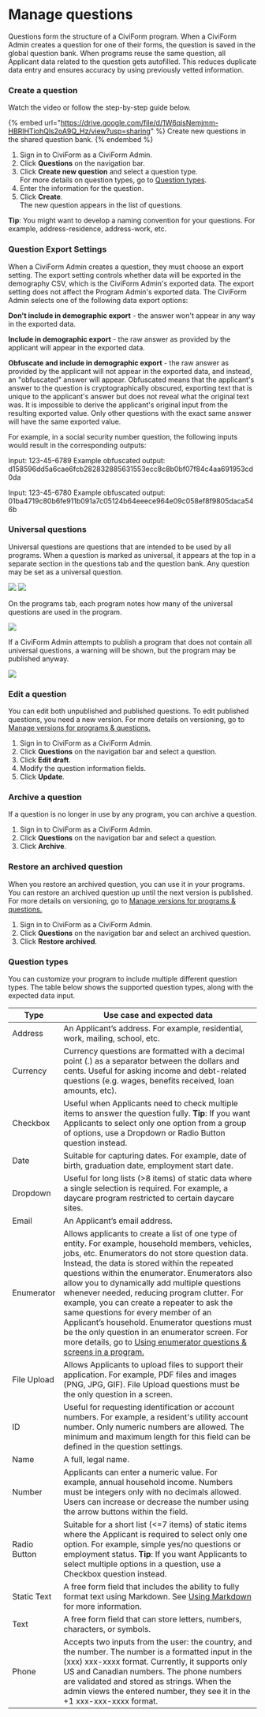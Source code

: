 # Manage questions

Questions form the structure of a CiviForm program. When a CiviForm Admin creates a question for one of their forms, the question is saved in the global question bank. When programs reuse the same question, all Applicant data related to the question gets autofilled. This reduces duplicate data entry and ensures accuracy by using previously vetted information.

### Create a question
Watch the video or follow the step-by-step guide below.

{% embed url="https://drive.google.com/file/d/1W6qisNemjmm-HBRlHTiohQls2oA9Q_Hz/view?usp=sharing" %} Create new questions in the shared question bank. {% endembed %}

1. Sign in to CiviForm as a CiviForm Admin.
2. Click **Questions** on the navigation bar.
3. Click **Create new question** and select a question type.\
   For more details on question types, go to [Question types](manage-questions.md#question-types).
4. Enter the information for the question.
5. Click **Create**.\
   The new question appears in the list of questions.

**Tip**: You might want to develop a naming convention for your questions. For example, address-residence, address-work, etc.

### Question Export Settings

When a CiviForm Admin creates a question, they must choose an export setting. The export setting controls whether data will be exported in the demography CSV, which is the CiviForm Admin's exported data. The export setting does not affect the Program Admin's exported data. The CiviForm Admin selects one of the following data export options:

**Don't include in demographic export** - the answer won't appear in any way in the exported data.

**Include in demographic export** - the raw answer as provided by the applicant will appear in the exported data.

**Obfuscate and include in demographic export** - the raw answer as provided by the applicant will not appear in the exported data, and instead, an "obfuscated" answer will appear. Obfuscated means that the applicant's answer to the question is cryptographically obscured, exporting text that is unique to the applicant's answer but does not reveal what the original text was. It is impossible to derive the applicant's original input from the resulting exported value. Only other questions with the exact same answer will have the same exported value. 

For example, in a social security number question, the following inputs would result in the corresponding outputs: 

Input: 123-45-6789 Example obfuscated output: d158596dd5a6cae6fcb282832885631553ecc8c8b0bf07f84c4aa691953cd0da 

Input: 123-45-6780 Example obfuscated output: 01ba4719c80b6fe911b091a7c05124b64eeece964e09c058ef8f9805daca546b

### Universal questions

Universal questions are questions that are intended to be used by all programs. When a question is marked as universal, it appears at the top in a separate section in the questions tab and the question bank. Any question may be set as a universal question.

![](../../.gitbook/assets/universal-question.png)
![](../../.gitbook/assets/universal-questions-tab.png)

On the programs tab, each program notes how many of the universal questions are used in the program. 

![](../../.gitbook/assets/universal-questions-program-list.png)

If a CiviForm Admin attempts to publish a program that does not contain all universal questions, a warning will be shown, but the program may be published anyway.

![](../../.gitbook/assets/universal-questions-warning.png)

### Edit a question

You can edit both unpublished and published questions. To edit published questions, you need a new version. For more details on versioning, go to [Manage versions for programs & questions.](manage-versions-for-programs-and-questions.md)

1. Sign in to CiviForm as a CiviForm Admin.
2. Click **Questions** on the navigation bar and select a question.
3. Click **Edit draft**.
4. Modify the question information fields.
5. Click **Update**.

### Archive a question

If a question is no longer in use by any program, you can archive a question.

1. Sign in to CiviForm as a CiviForm Admin.
2. Click **Questions** on the navigation bar and select a question.
3. Click **Archive**.

### Restore an archived question

When you restore an archived question, you can use it in your programs. You can restore an archived question up until the next version is published. For more details on versioning, go to [Manage versions for programs & questions.](manage-versions-for-programs-and-questions.md)

1. Sign in to CiviForm as a CiviForm Admin.
2. Click **Questions** on the navigation bar and select an archived question.
3. Click **Restore archived**.

### Question types

You can customize your program to include multiple different question types. The table below shows the supported question types, along with the expected data input.

| **Type** | **Use case and expected data** |
| ------------ | ---------------------------------------------------------------------------------------------------------------------------------------------------------------------------------------------------------------------------------------------------------------------------------------------------------------------------------------------------------------------------------------------------------------------------------------------------------------------------------------------------------------------------------------------------------------------------------------------------------------------------------------------------------------------------------------------------------------------------------------------------------------------------------------------------------------------------------------------------------------------------------------------------------------------------------- |
| Address | An Applicant’s address. For example, residential, work, mailing, school, etc. |
| Currency | Currency questions are formatted with a decimal point (.) as a separator between the dollars and cents. Useful for asking income and debt-related questions (e.g. wages, benefits received, loan amounts, etc). |
| Checkbox | Useful when Applicants need to check multiple items to answer the question fully. <strong>Tip</strong>: If you want Applicants to select only one option from a group of options, use a Dropdown or Radio Button question instead. |
| Date | Suitable for capturing dates. For example, date of birth, graduation date, employment start date. |
| Dropdown | Useful for long lists (>8 items) of static data where a single selection is required. For example, a daycare program restricted to certain daycare sites. |
| Email | An Applicant’s email address. |
| Enumerator | Allows applicants to create a list of one type of entity. For example, household members, vehicles, jobs, etc. Enumerators do not store question data. Instead, the data is stored within the repeated questions within the enumerator. Enumerators also allow you to dynamically add multiple questions whenever needed, reducing program clutter. For example, you can create a repeater to ask the same questions for every member of an Applicant’s household. Enumerator questions must be the only question in an enumerator screen. For more details, go to <a href="using-enumerator-questions-and-screens-in-a-program.md">Using enumerator questions &#x26; screens in a program.</a> |
| File Upload | Allows Applicants to upload files to support their application. For example, PDF files and images (PNG, JPG, GIF). File Upload questions must be the only question in a screen. |
| ID | Useful for requesting identification or account numbers. For example, a resident's utility account number. Only numeric numbers are allowed. The minimum and maximum length for this field can be defined in the question settings. |
| Name | A full, legal name. |
| Number | Applicants can enter a numeric value. For example, annual household income. Numbers must be integers only with no decimals allowed. Users can increase or decrease the number using the arrow buttons within the field. |
| Radio Button | Suitable for a short list (&#x3C;=7 items) of static items where the Applicant is required to select only one option. For example, simple yes/no questions or employment status. <strong>Tip</strong>: If you want Applicants to select multiple options in a question, use a Checkbox question instead. |
| Static Text | A free form field that includes the ability to fully format text using Markdown. See <a href="using-markdown.md">Using Markdown</a> for more information. |
| Text | A free form field that can store letters, numbers, characters, or symbols. |
| Phone | Accepts two inputs from the user: the country, and the number. The number is a formatted input in the (xxx) xxx-xxxx format. Currently, it supports only US and Canadian numbers. The phone numbers are validated and stored as strings. When the admin views the entered number, they see it in the +1 xxx-xxx-xxxx format. |
